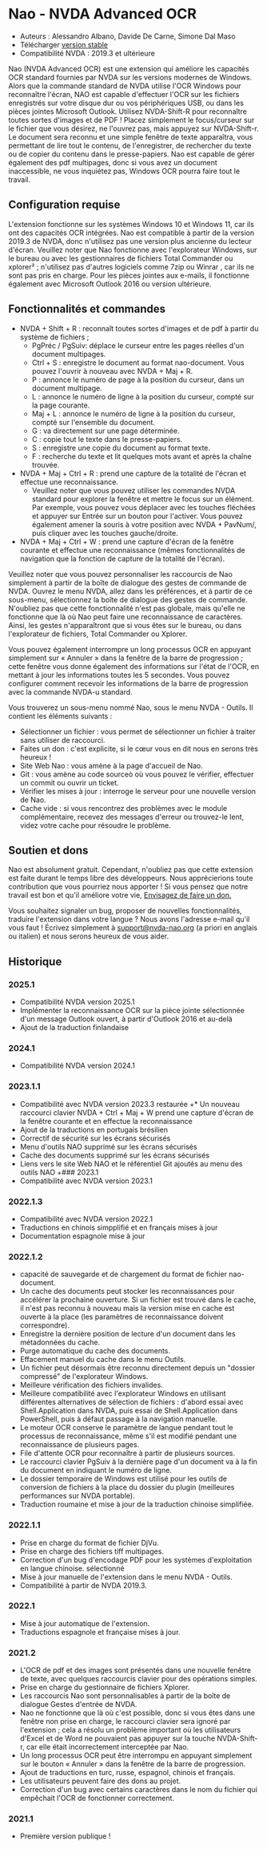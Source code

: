 # Nao - NVDA Advanced OCR

* Auteurs : Alessandro Albano, Davide De Carne, Simone Dal Maso
* Télécharger [version stable][1]
* Compatibilité NVDA : 2019.3 et ultérieure

Nao (NVDA Advanced OCR) est une extension qui améliore les capacités OCR standard fournies par NVDA sur les versions modernes de Windows.
Alors que la commande standard de NVDA utilise l'OCR Windows pour reconnaître l'écran, NAO est capable d'effectuer l'OCR sur les fichiers enregistrés sur votre disque dur ou vos périphériques USB, ou dans les pièces jointes Microsoft Outlook.
Utilisez NVDA-Shift-R pour reconnaître toutes sortes d'images et de PDF ! 
Placez simplement le focus/curseur sur le fichier que vous désirez, ne l'ouvrez pas, mais appuyez sur NVDA-Shift-r. 
Le document sera reconnu et une simple fenêtre de texte apparaîtra, vous permettant de lire tout le contenu, de l'enregistrer, de rechercher du texte ou de copier du contenu dans le presse-papiers.
Nao est capable de gérer également des pdf multipages, donc si vous avez un document inaccessible, ne vous inquiétez pas, Windows OCR pourra faire tout le travail.

## Configuration requise
L'extension fonctionne sur les systèmes Windows 10 et Windows 11, car ils ont des capacités OCR intégrées. 
Nao est compatible à partir de la version 2019.3 de NVDA, donc n'utilisez pas une version plus ancienne du lecteur d'écran.
Veuillez noter que Nao fonctionne avec l'explorateur Windows, sur le bureau ou avec les gestionnaires de fichiers Total Commander ou xplorer² ; n'utilisez pas d'autres logiciels comme 7zip ou Winrar , car ils ne sont pas pris en charge.
Pour les pièces jointes aux e-mails, il fonctionne également avec Microsoft Outlook 2016 ou version ultérieure.

## Fonctionnalités et commandes
* NVDA + Shift + R : reconnaît toutes sortes d'images et de pdf à partir du système de fichiers ;
  * PgPréc / PgSuiv: déplace le curseur entre les pages réelles d'un document multipages.
  * Ctrl + S : enregistre le document au format nao-document. Vous pouvez l'ouvrir à nouveau avec NVDA + Maj + R.
  * P : annonce le numéro de page à la position du curseur, dans un document multipage.
  * L : annonce le numéro de ligne à la position du curseur, compté sur la page courante.
  * Maj + L : annonce le numéro de ligne à la position du curseur, compté sur l'ensemble du document.
  * G : va directement sur une page déterminée.
  * C : copie tout le texte dans le presse-papiers.
  * S : enregistre une copie du document au format texte.
  * F : recherche du texte et lit quelques mots avant et après la chaîne trouvée.
* NVDA + Maj + Ctrl + R : prend une capture de la totalité de l'écran et effectue une reconnaissance.
  * Veuillez noter que vous pouvez utiliser les commandes NVDA standard pour explorer la fenêtre et mettre le focus sur un élément. Par exemple, vous pouvez vous déplacer avec les touches fléchées et appuyer sur Entrée sur un bouton pour l'activer. Vous pouvez également amener la souris à votre position avec NVDA + PavNum/, puis cliquer avec les touches gauche/droite.
* NVDA + Maj + Ctrl + W : prend une capture d'écran de la fenêtre courante et effectue une reconnaissance (mêmes fonctionnalités de navigation que la fonction de capture de la totalité de l'écran).

Veuillez noter que vous pouvez personnaliser les raccourcis de Nao simplement à partir de la boîte de dialogue des gestes de commande de NVDA. Ouvrez le menu NVDA, allez dans les préférences, et à partir de ce sous-menu, sélectionnez la boîte de dialogue des gestes de commande. N'oubliez pas que cette fonctionnalité n'est pas globale, mais qu'elle ne fonctionne que là où Nao peut faire une reconnaissance de caractères. Ainsi, les gestes n'apparaîtront que si vous êtes sur le bureau, ou dans l'explorateur de fichiers, Total Commander ou Xplorer.

Vous pouvez également interrompre un long processus OCR en appuyant simplement sur « Annuler » dans la fenêtre de la barre de progression ; cette fenêtre vous donne également des informations sur l'état de l'OCR, en mettant à jour les informations toutes les 5 secondes. Vous pouvez configurer comment recevoir les informations de la barre de progression avec la commande NVDA-u standard.

Vous trouverez un sous-menu nommé Nao, sous le menu NVDA - Outils. Il contient les éléments suivants :
* Sélectionner un fichier : vous permet de sélectionner un fichier à traiter sans utiliser de raccourci.
* Faites un don : c'est explicite, si le cœur vous en dit nous en serons très heureux !
* Site Web Nao : vous amène à la page d'accueil de Nao.
* Git : vous amène au code sourceò où vous pouvez le vérifier, effectuer un commit ou ouvrir un ticket.
* Vérifier les mises à jour : interroge le serveur pour une nouvelle version de Nao.
* Cache vide : si vous rencontrez des problèmes avec le module complémentaire, recevez des messages d'erreur ou trouvez-le lent, videz votre cache pour résoudre le problème.

## Soutien et dons
Nao est absolument gratuit. Cependant, n'oubliez pas que cette extension est faite durant le temps libre des développeurs.
Nous apprécierions toute contribution que vous pourriez nous apporter !
Si vous pensez que notre travail est bon et qu'il améliore votre vie, <a href="https://nvda-nao.org/donate">Envisagez de faire un don.</a>

Vous souhaitez signaler un bug, proposer de nouvelles fonctionnalités, traduire l'extension dans votre langue ? Nous avons l'adresse e-mail qu'il vous faut ! Écrivez simplement à support@nvda-nao.org (a priori en anglais ou italien) et nous serons heureux de vous aider.

## Historique
### 2025.1
* Compatibilité NVDA version 2025.1
* Implémenter la reconnaissance OCR sur la pièce jointe sélectionnée d'un message Outlook ouvert, à partir d'Outlook 2016 et au-delà
* Ajout de la traduction finlandaise
### 2024.1
* Compatibilité NVDA version 2024.1
### 2023.1.1
* Compatibilité avec NVDA version 2023.3 restaurée
+* Un nouveau raccourci clavier NVDA + Ctrl + Maj + W prend une capture d'écran de la fenêtre courante et en effectue la reconnaissance
* Ajout de la traductions en portugais brésilien
* Correctif de sécurité sur les écrans sécurisés
* Menu d'outils NAO supprimé sur les écrans sécurisés
* Cache des documents supprimé sur les écrans sécurisés
* Liens vers le site Web NAO et le référentiel Git ajoutés au menu des outils NAO
+### 2023.1
* Compatibilité avec NVDA version 2023.1
### 2022.1.3
* Compatibilité avec NVDA version 2022.1
* Traductions en chinois simpplifié et en français mises à jour
* Documentation espagnole mise à jour
### 2022.1.2
* capacité de sauvegarde et de chargement du format de fichier nao-document.
* Un cache des documents peut stocker les reconnaissances pour accélérer la prochaine ouverture. Si un fichier est trouvé dans le cache, il n'est pas reconnu à nouveau mais la version mise en cache est ouverte à la place (les paramètres de reconnaissance doivent correspondre).
* Enregistre la dernière position de lecture d'un document dans les métadonnées du cache.
* Purge automatique du cache des documents.
* Effacement manuel du cache dans le menu Outils.
* Un fichier peut désormais être reconnu directement depuis un "dossier compressé" de l'explorateur Windows.
* Meilleure vérification des fichiers invalides.
* Meilleure compatibilité avec l'explorateur Windows en utilisant différentes alternatives de sélection de fichiers : d'abord essai avec Shell.Application dans NVDA, puis essai de Shell.Application dans PowerShell, puis à défaut passage à la navigation manuelle.
* Le moteur OCR conserve le paramètre de langue pendant tout le processus de reconnaissance, même s'il est modifié pendant une reconnaissance de plusieurs pages.
* File d'attente OCR pour reconnaître à partir de plusieurs sources.
* Le raccourci clavier PgSuiv à la dernière page d'un document va à la fin du document en indiquant le numéro de ligne.
* Le dossier temporaire de Windows est utilisé pour les outils de conversion de fichiers à la place du dossier du plugin (meilleures performances sur NVDA portable).
* Traduction roumaine et mise à jour de la traduction chinoise simplifiée.
### 2022.1.1
* Prise en charge du format de fichier DjVu.
* Prise en charge des fichiers tiff multipages.
* Correction d'un bug d'encodage PDF pour les systèmes d'exploitation en langue chinoise. sélectionné
* Mise à jour manuelle de l'extension dans le menu NVDA - Outils.
* Compatibilité à partir de NVDA 2019.3.
### 2022.1
* Mise à jour automatique de l'extension.
* Traductions espagnole et française mises à jour.
### 2021.2
* L'OCR de pdf et des images sont présentés dans une nouvelle fenêtre de texte, avec quelques raccourcis clavier pour des opérations simples.
* Prise en charge du gestionnaire de fichiers Xplorer.
* Les raccourcis Nao sont personnalisables à partir de la boîte de dialogue Gestes d'entrée de NVDA.
* Nao ne fonctionne que là où c'est possible, donc si vous êtes dans une fenêtre non prise en charge, le raccourci clavier sera ignoré par l'extension ; cela a résolu un problème important où les utilisateurs d'Excel et de Word ne pouvaient pas appuyer sur la touche NVDA-Shift-r, car elle était incorrectement interceptée par Nao.
* Un long processus OCR peut être interrompu en appuyant simplement sur le bouton « Annuler » dans la fenêtre de la barre de progression.
* Ajout de traductions en turc, russe, espagnol, chinois et français.
* Les utilisateurs peuvent faire des dons au projet.
* Correction d'un bug avec certains caractères dans le nom du fichier qui empêchait l'OCR de fonctionner correctement.
### 2021.1
* Première version publique !


[1]: https://nvda-nao.org/download
